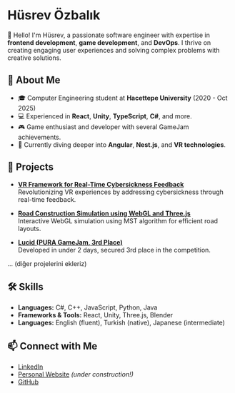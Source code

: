 # Hüsrev Özbalık

👋 Hello! I'm Hüsrev, a passionate software engineer with expertise in **frontend development**, **game development**, and **DevOps**. I thrive on creating engaging user experiences and solving complex problems with creative solutions.

## 🌟 About Me

- 🎓 Computer Engineering student at **Hacettepe University** (2020 - Oct 2025)
- 💻 Experienced in **React**, **Unity**, **TypeScript**, **C#**, and more.
- 🎮 Game enthusiast and developer with several GameJam achievements.
- 🌱 Currently diving deeper into **Angular**, **Nest.js**, and **VR technologies**.

## 🚀 Projects

- [**VR Framework for Real-Time Cybersickness Feedback**](#)  
  Revolutionizing VR experiences by addressing cybersickness through real-time feedback.
  
- [**Road Construction Simulation using WebGL and Three.js**](https://github.com/KhosrovOzbalik/RoadSimulator)  
  Interactive WebGL simulation using MST algorithm for efficient road layouts.

- [**Lucid (PURA GameJam, 3rd Place)**](https://itch.io/jam/pura-gamejam-2022/rate/1376275)  
  Developed in under 2 days, secured 3rd place in the competition.

... (diğer projelerini ekleriz)

## 🛠 Skills

- **Languages:** C#, C++, JavaScript, Python, Java
- **Frameworks & Tools:** React, Unity, Three.js, Blender
- **Languages:** English (fluent), Turkish (native), Japanese (intermediate)

## 📫 Connect with Me

- [LinkedIn](https://www.linkedin.com/in/husrevozbalik/)
- [Personal Website](https://www.husrevozbalik.com/) _(under construction!)_
- [GitHub](https://github.com/KhosrovOzbalik)
